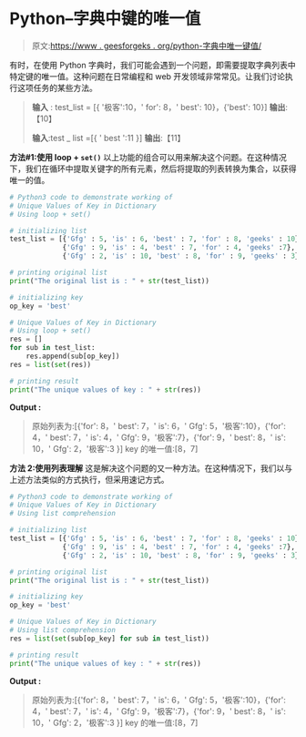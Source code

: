 # Python–字典中键的唯一值

> 原文:[https://www . geesforgeks . org/python-字典中唯一键值/](https://www.geeksforgeeks.org/python-unique-values-of-key-in-dictionary/)

有时，在使用 Python 字典时，我们可能会遇到一个问题，即需要提取字典列表中特定键的唯一值。这种问题在日常编程和 web 开发领域非常常见。让我们讨论执行这项任务的某些方法。

> **输入** : test_list = [{ '极客':10，' for': 8，' best': 10}，{'best': 10}]
> **输出**:【10】
> 
> **输入**:test _ list =[{ ' best ':11 }]
> **输出**:【11】

**方法#1:使用 loop + `set()`**
以上功能的组合可以用来解决这个问题。在这种情况下，我们在循环中提取关键字的所有元素，然后将提取的列表转换为集合，以获得唯一的值。

```py
# Python3 code to demonstrate working of 
# Unique Values of Key in Dictionary
# Using loop + set()

# initializing list
test_list = [{'Gfg' : 5, 'is' : 6, 'best' : 7, 'for' : 8, 'geeks' : 10},
             {'Gfg' : 9, 'is' : 4, 'best' : 7, 'for' : 4, 'geeks' :7},
             {'Gfg' : 2, 'is' : 10, 'best' : 8, 'for' : 9, 'geeks' : 3}]

# printing original list
print("The original list is : " + str(test_list))

# initializing key
op_key = 'best'

# Unique Values of Key in Dictionary
# Using loop + set()
res = []
for sub in test_list:
    res.append(sub[op_key])
res = list(set(res))

# printing result 
print("The unique values of key : " + str(res)) 
```

**Output :**

> 原始列表为:[{'for': 8，' best': 7，' is': 6，' Gfg': 5，'极客':10}，{'for': 4，' best': 7，' is': 4，' Gfg': 9，'极客':7}，{'for': 9，' best': 8，' is': 10，' Gfg': 2，'极客':3 }]
> key 的唯一值:[8，7]

**方法 2:使用列表理解**
这是解决这个问题的又一种方法。在这种情况下，我们以与上述方法类似的方式执行，但采用速记方式。

```py
# Python3 code to demonstrate working of 
# Unique Values of Key in Dictionary
# Using list comprehension

# initializing list
test_list = [{'Gfg' : 5, 'is' : 6, 'best' : 7, 'for' : 8, 'geeks' : 10},
             {'Gfg' : 9, 'is' : 4, 'best' : 7, 'for' : 4, 'geeks' :7},
             {'Gfg' : 2, 'is' : 10, 'best' : 8, 'for' : 9, 'geeks' : 3}]

# printing original list
print("The original list is : " + str(test_list))

# initializing key
op_key = 'best'

# Unique Values of Key in Dictionary
# Using list comprehension
res = list(set(sub[op_key] for sub in test_list)) 

# printing result 
print("The unique values of key : " + str(res)) 
```

**Output :**

> 原始列表为:[{'for': 8，' best': 7，' is': 6，' Gfg': 5，'极客':10}，{'for': 4，' best': 7，' is': 4，' Gfg': 9，'极客':7}，{'for': 9，' best': 8，' is': 10，' Gfg': 2，'极客':3 }]
> key 的唯一值:[8，7]